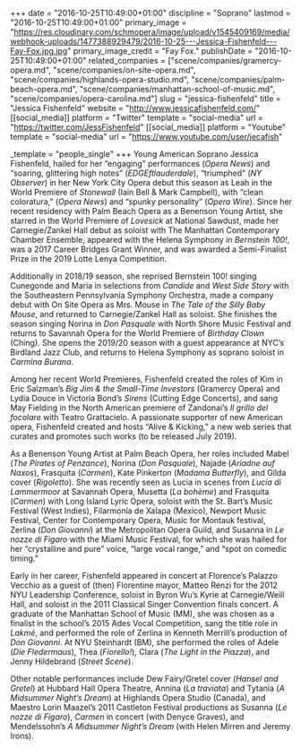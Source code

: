 +++
date = "2016-10-25T10:49:00+01:00"
discipline = "Soprano"
lastmod = "2016-10-25T10:49:00+01:00"
primary_image = "https://res.cloudinary.com/schmopera/image/upload/v1545409169/media/webhook-uploads/1477388929479/2016-10-25---Jessica-Fishenfeld---Fay-Fox.jpg.jpg"
primary_image_credit = "Fay Fox."
publishDate = "2016-10-25T10:49:00+01:00"
related_companies = ["scene/companies/gramercy-opera.md", "scene/companies/on-site-opera.md", "scene/companies/highlands-opera-studio.md", "scene/companies/palm-beach-opera.md", "scene/companies/manhattan-school-of-music.md", "scene/companies/opera-carolina.md"]
slug = "jessica-fishenfeld"
title = "Jessica Fishenfeld"
website = "http://www.jessicafishenfeld.com/"
[[social_media]]
platform = "Twitter"
template = "social-media"
url = "https://twitter.com/JessFishenfeld"
[[social_media]]
platform = "Youtube"
template = "social-media"
url = "https://www.youtube.com/user/jecafish"

_template = "people_single"
+++
Young American Soprano Jessica Fishenfeld, hailed for her “engaging” performances (_Opera News_) and “soaring, glittering high notes” (_EDGEftlauderdale_), “triumphed” (_NY Observer_) in her New York City Opera debut this season as Leah in the World Premiere of _Stonewall_ (Iain Bell & Mark Campbell), with “clean coloratura,” (_Opera News_) and “spunky personality” (_Opera Wire_). Since her recent residency with Palm Beach Opera as a Benenson Young Artist, she starred in the World Premiere of _Lovesick_ at National Sawdust, made her Carnegie/Zankel Hall debut as soloist with The Manhattan Contemporary Chamber Ensemble, appeared with the Helena Symphony in _Bernstein 100!_, was a 2017 Career Bridges Grant Winner, and was awarded a Semi-Finalist Prize in the 2019 Lotte Lenya Competition.

Additionally in 2018/19 season, she reprised Bernstein 100! singing Cunegonde and Maria in selections from _Candide_ and _West Side Story_ with the Southeastern Pennsylvania Symphony Orchestra, made a company debut with On Site Opera as Mrs. Mouse in _The Tale of the Silly Baby Mouse_, and returned to Carnegie/Zankel Hall as soloist. She finishes the season singing Norina in _Don Pasquale_ with North Shore Music Festival and returns to Savannah Opera for the World Premiere of _Birthday Clown_ (Ching). She opens the 2019/20 season with a guest appearance at NYC’s Birdland Jazz Club, and returns to Helena Symphony as soprano soloist in _Carmina Burana_.

Among her recent World Premieres, Fishenfeld created the roles of Kim in Eric Salzman’s _Big Jim & the Small-Time Investors_ (Gramercy Opera) and Lydia Douce in Victoria Bond’s _Sirens_ (Cutting Edge Concerts), and sang May Fielding in the North American premiere of Zandonai’s _Il grillo del focolare_ with Teatro Grattacielo. A passionate supporter of new American opera, Fishenfeld created and hosts “Alive & Kicking,” a new web series that curates and promotes such works (to be released July 2019).

As a Benenson Young Artist at Palm Beach Opera, her roles included Mabel (_The Pirates of Penzance_), Norina (_Don Pasquale_), Najade (_Ariadne auf Naxos_), Frasquita (_Carmen_), Kate Pinkerton (_Madama Butterfly_), and Gilda cover (_Rigoletto_). She was recently seen as Lucia in scenes from _Lucia di Lammermoor_ at Savannah Opera, Musetta (_La bohème_) and Frasquita (_Carmen_) with Long Island Lyric Opera, soloist with the St. Bart’s Music Festival (West Indies), Filarmonía de Xalapa (Mexico), Newport Music Festival, Center for Contemporary Opera, Music for Montauk festival, Zerlina (_Don Giovanni_) at the Metropolitan Opera Guild, and Susanna in _Le nozze di Figaro_ with the Miami Music Festival, for which she was hailed for her “crystalline and pure” voice, “large vocal range,” and “spot on comedic timing.”

Early in her career, Fishenfeld appeared in concert at Florence’s Palazzo Vecchio as a guest of (then) Florentine mayor, Matteo Renzi for the 2012 NYU Leadership Conference, soloist in Byron Wu’s Kyrie at Carnegie/Weill Hall, and soloist in the 2011 Classical Singer Convention finals concert. A graduate of the Manhattan School of Music (MM), she was chosen as a finalist in the school’s 2015 Ades Vocal Competition, sang the title role in _Lakmé_, and performed the role of Zerlina in Kenneth Merrill’s production of _Don Giovanni_. At NYU Steinhardt (BM), she performed the roles of Adele (_Die Fledermaus_), Thea (_Fiorello!_), Clara (_The Light in the Piazza_), and Jenny Hildebrand (_Street Scene_).

Other notable performances include Dew Fairy/Gretel cover (_Hansel and Gretel_) at Hubbard Hall Opera Theatre, Annina (_La traviata_) and Tytania (_A Midsummer Night’s Dream_) at Highlands Opera Studio (Canada), and Maestro Lorin Maazel’s 2011 Castleton Festival productions as Susanna (_Le nozze di Figaro_), _Carmen_ in concert (with Denyce Graves), and Mendelssohn’s _A Midsummer Night’s Dream_ (with Helen Mirren and Jeremy Irons).